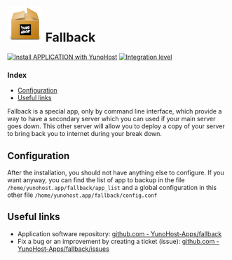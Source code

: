 # <img src="/images/yunohost_package.png" height="80px" alt="Package"> Fallback

[![Install APPLICATION with YunoHost](https://install-app.yunohost.org/install-with-yunohost.png)](https://install-app.yunohost.org/?app=APPLICATION) [![Integration level](https://dash.yunohost.org/integration/APPLICATION.svg)](https://dash.yunohost.org/appci/app/APPLICATION)

### Index

- [Configuration](#configuration)
- [Useful links](#useful-links)

Fallback is a special app, only by command line interface, which provide a way to have a secondary server which you can used if your main server goes down.
This other server will allow you to deploy a copy of your server to bring back you to internet during your break down.

## Configuration

After the installation, you should not have anything else to configure. If you want anyway, you can find the list of app to backup in the file `/home/yunohost.app/fallback/app_list` and a global configuration in this other file `/home/yunohost.app/fallback/config.conf`

## Useful links

+ Application software repository: [github.com - YunoHost-Apps/fallback](https://github.com/YunoHost-Apps/fallback_ynh)
+ Fix a bug or an improvement by creating a ticket (issue): [github.com - YunoHost-Apps/fallback/issues](https://github.com/YunoHost-Apps/fallback_ynh/issues)
